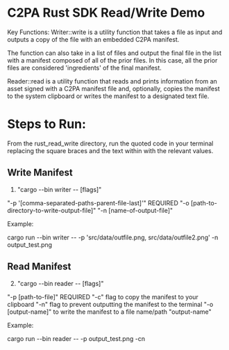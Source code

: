 # C2PA Rust SDK Read/Write Demo

Key Functions:
Writer::write is a utility function that takes a file as input and outputs a copy of the file with an embedded C2PA manifest.



The function can also take in a list of files and output the final file in the list with a manifest composed of all of the prior files. In this case, all the prior files are considered 'ingredients' of the final manifest.

Reader::read is a utility function that reads and prints information from an asset signed with a C2PA manifest file and, optionally, copies the manifest to the system clipboard or writes the manifest to a designated text file.


# Steps to Run:
From the rust_read_write directory, run the quoted code in your terminal replacing the square braces and the text within with the relevant values.

## Write Manifest

1. "cargo --bin writer -- [flags]"
   
"-p '[comma-separated-paths-parent-file-last]'" REQUIRED
"-o [path-to-directory-to-write-output-file]"
"-n [name-of-output-file]"


Example: 

cargo run --bin writer -- -p 'src/data/outfile.png, src/data/outfile2.png' -n output_test.png

## Read Manifest

2. "cargo --bin reader -- [flags]"

"-p [path-to-file]" REQUIRED
"-c" flag to copy the manifest to your clipboard
"-n" flag to prevent outputting the manifest to the terminal
"-o [output-name]" to write the manifest to a file name/path "output-name"


Example: 

cargo run --bin reader -- -p output_test.png -cn
